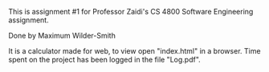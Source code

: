 This is assignment #1 for Professor Zaidi's CS 4800 Software Engineering assignment.

Done by Maximum Wilder-Smith

It is a calculator made for web, to view open "index.html" in a browser. Time spent on the project has been logged in the file "Log.pdf".